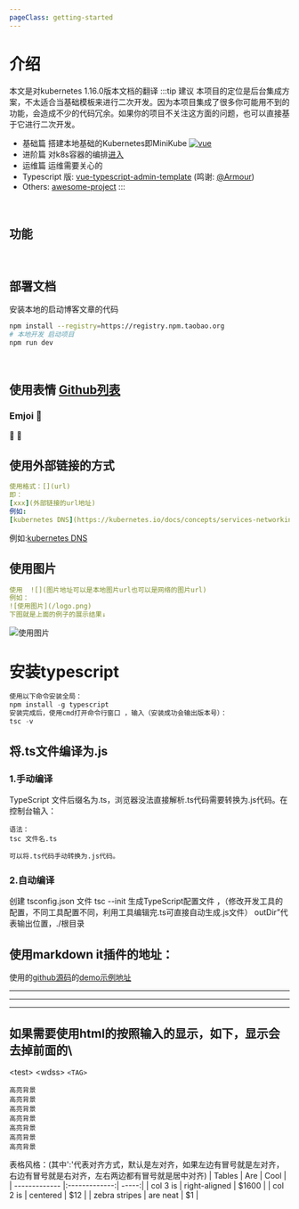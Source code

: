 ```yaml
---
pageClass: getting-started
---
```


# 介绍
本文是对kubernetes 1.16.0版本文档的翻译
:::tip 建议
本项目的定位是后台集成方案，不太适合当基础模板来进行二次开发。因为本项目集成了很多你可能用不到的功能，会造成不少的代码冗余。如果你的项目不关注这方面的问题，也可以直接基于它进行二次开发。

- 基础篇 搭建本地基础的Kubernetes即MiniKube [![vue](/images/icons/eye.svg)](/zh/guide/k8s/start)
- 进阶篇 对k8s容器的编排<a href="/zh/guide/k8s/start">进入</a>
- 运维篇 运维需要关心的
- Typescript 版: [vue-typescript-admin-template](https://github.com/Armour/vue-typescript-admin-template) (鸣谢: [@Armour](https://github.com/Armour))
- Others: [awesome-project](https://github.com/PanJiaChen/vue-element-admin/issues/2312)
  :::

<br/>

## 功能

<br/>

## 部署文档
安装本地的启动博客文章的代码
```bash
npm install --registry=https://registry.npm.taobao.org
# 本地开发 启动项目
npm run dev
```
<br/>

## 使用表情 <a href="https://github.com/markdown-it/markdown-it-emoji/blob/master/lib/data/full.json" target="_blank">Github列表</a>
### Emjoi :tada:
 :tada:
 :100:
 
## 使用外部链接的方式
```yaml
使用格式：[](url)
即：
[xxx](外部链接的url地址)
例如: 
[kubernetes DNS](https://kubernetes.io/docs/concepts/services-networking/dns-pod-service/)
```
例如:[kubernetes DNS](https://kubernetes.io/docs/concepts/services-networking/dns-pod-service/)

## 使用图片
```yaml
使用  ![](图片地址可以是本地图片url也可以是网络的图片url)
例如：
![使用图片](/logo.png)
下图就是上面的例子的展示结果↓
```
![使用图片](/logo.png)

# 安装typescript
```js
使用以下命令安装全局：
npm install -g typescript 
安装完成后，使用cmd打开命令行窗口 ，输入（安装成功会输出版本号）：
tsc -v
```
## 将.ts文件编译为.js
### 1.手动编译
TypeScript 文件后缀名为.ts，浏览器没法直接解析.ts代码需要转换为.js代码。在控制台输入：
```
语法：
tsc 文件名.ts

可以将.ts代码手动转换为.js代码。
```

### 2.自动编译 
创建 tsconfig.json 文件 tsc --init 生成TypeScript配置文件 ，（修改开发工具的配置，不同工具配置不同，利用工具编辑完.ts可直接自动生成.js文件）
outDir”代表输出位置，./根目录


## 使用markdown it插件的地址：

使用的[github源码](https://github.com/markdown-it/markdown-it)的[demo示例地址](https://markdown-it.github.io/)
***
---
___

## 如果需要使用html的按照输入的显示，如下，显示会去掉前面的\
\<test> \<wdss>
`<TAG>`
```vue{1,3,5-6}
高亮背景
高亮背景
高亮背景
高亮背景
高亮背景
高亮背景
高亮背景
```
表格风格：(其中':'代表对齐方式，默认是左对齐，如果左边有冒号就是左对齐，右边有冒号就是右对齐，左右两边都有冒号就是居中对齐)
| Tables        | Are           | Cool  |
| ------------- |:-------------:| -----:|
| col 3 is      | right-aligned | $1600 |
| col 2 is      | centered      |   $12 |
| zebra stripes | are neat      |    $1 |

 
